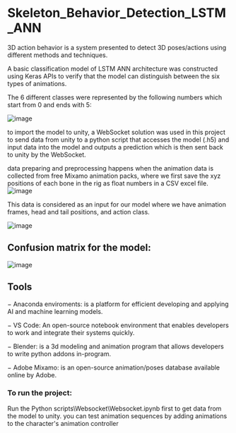 # Skeleton_Behavior_Detection_LSTM_ANN
3D action behavior is a system presented to detect 3D poses/actions using different methods and techniques.

A basic classification model of LSTM ANN architecture was constructed using Keras APIs to verify that the model can distinguish between the six types of animations.

The 6 different classes were represented by the following numbers which start from 0 and ends with 5:

![image](https://user-images.githubusercontent.com/60396165/183023635-4f116b0e-eb38-4d28-87d3-1ff85022e46c.png)

to import the model to unity, a WebSocket solution was used in this project to send data from unity to a python script that accesses the model (.h5) and input data into the model and outputs a prediction which is then sent back to unity by the WebSocket. 


data preparing and preprocessing happens when the animation data is collected from free Mixamo animation packs, where we first save the xyz positions of each bone in the rig as float numbers in a CSV excel file.
![image](https://user-images.githubusercontent.com/60396165/183023994-386233eb-5982-4de0-a67d-420b759ea89d.png)

This data is considered as an input for our model where we have animation frames, head and tail positions, and action class.

![image](https://user-images.githubusercontent.com/60396165/183023945-c69f9989-47c8-4214-b5fb-a13144ef73e4.png)

## Confusion matrix for the model:

![image](https://user-images.githubusercontent.com/60396165/183024042-be9a4ca8-ff93-4a40-98a4-3bf11e5b2b42.png)

## Tools 
− Anaconda enviroments: is a platform for efficient developing and applying AI and machine learning models.

− VS Code: An open-source notebook environment that enables developers to work and integrate their systems quickly.

− Blender: is a 3d modeling and animation program that allows developers to write python addons in-program.

− Adobe Mixamo: is an open-source animation/poses database available online by Adobe. 


### To run the project: 

Run the Python scripts\Websocket\Websocket.ipynb first to get data from the model to unity.
you can test animation sequences by adding animations to the character's animation controller
